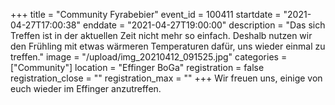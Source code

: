 +++
title = "Community Fyrabebier"
event_id = 100411
startdate = "2021-04-27T17:00:38"
enddate = "2021-04-27T19:00:00"
description = "Das sich Treffen ist in der aktuellen Zeit nicht mehr so einfach. Deshalb nutzen wir den Frühling mit etwas wärmeren Temperaturen dafür, uns wieder einmal zu treffen."
image = "/upload/img_20210412_091525.jpg"
categories = ["Community"]
location = "Effinger BoGa"
registration = false
registration_close = ""
registration_max = ""
+++
Wir freuen uns, einige von euch wieder im Effinger anzutreffen.